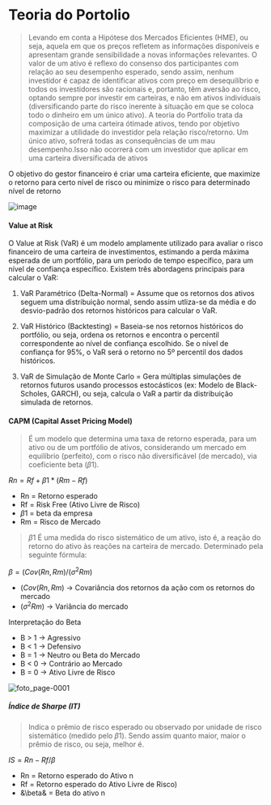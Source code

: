 # Teoria do Portolio 
> Levando em conta a Hipótese dos Mercados Eficientes (HME), ou seja, aquela em que os preços refletem as informações disponíveis e apresentam grande sensibilidade a novas informações relevantes. O valor de um ativo é reflexo do consenso dos participantes com relação ao seu desempenho esperado, sendo assim, nenhum investidor é capaz de identificar ativos com preço em desequilíbrio e todos os investidores são racionais e, portanto,
têm aversão ao risco, optando sempre por investir em carteiras, e não em ativos individuais (diversificando parte do risco inerente à situação em que se coloca todo o dinheiro em um único ativo).
>  A teoria do Portfolio trata da composição de uma carteira ótimade ativos, tendo por objetivo maximizar a utilidade do investidor pela relação risco/retorno. Um único ativo, sofrerá todas as consequências de um mau
desempenho.Isso não ocorrerá com um investidor que aplicar em uma carteira diversificada de ativos

O objetivo do gestor financeiro é criar uma carteira eficiente,
que maximize o retorno para certo nível de risco ou minimize o
risco para determinado nível de retorno

![image](https://github.com/HenrySchall/Finance/assets/96027335/3af52f76-c600-46f1-9489-544b30fbfa77)

#### Value at Risk
O Value at Risk (VaR) é um modelo amplamente utilizado para avaliar o risco financeiro de uma carteira de investimentos, estimando a perda máxima esperada de um portfólio, para um período de tempo específico, para um nível de confiança específico. Existem três abordagens principais para calcular o VaR:

1) VaR Paramétrico (Delta-Normal) = Assume que os retornos dos ativos seguem uma distribuição normal, sendo assim utliza-se da média e do desvio-padrão dos retornos históricos para calcular o VaR.
   
3) VaR Histórico (Backtesting) = Baseia-se nos retornos históricos do portfólio, ou seja, ordena os retornos e encontra o percentil correspondente ao nível de confiança escolhido. Se o nível de confiança for 95%, o VaR será o retorno no 5º percentil dos dados históricos.

6) VaR de Simulação de Monte Carlo = Gera múltiplas simulações de retornos futuros usando processos estocásticos (ex: Modelo de Black-Scholes, GARCH), ou seja, calcula o VaR a partir da distribuição simulada de retornos.

#### CAPM (Capital Asset Pricing Model)
> É um modelo que determina uma taxa de retorno esperada, para um ativo ou de um portfólio de ativos, considerando um mercado em equilíbrio (perfeito), com o risco não diversificável (de mercado), via coeficiente beta ($\beta1$).

$Rn = Rf + \beta1 * (Rm - Rf)$

- Rn = Retorno esperado
- Rf = Risk Free (Ativo Livre de Risco)
- $\beta1$ = beta da empresa
- Rm = Risco de Mercado

> $\beta1$ É uma medida do risco sistemático de um ativo, isto é, a reação do retorno do ativo às reações na carteira de mercado. Determinado pela seguinte fórmula: 

$\beta = (Cov (Rn,Rm)/(σ^2 Rm)$

- $(Cov (Rn,Rm)$ -> Covariância dos retornos da ação com os retornos do mercado
- $(σ^2 Rm)$ -> Variância do mercado
  
Interpretação do Beta 
- B > 1 -> Agressivo
- B < 1 -> Defensivo
- B = 1 -> Neutro ou Beta do Mercado
- B < 0 -> Contrário ao Mercado
- B = 0 -> Ativo Livre de Risco
  
![foto_page-0001](https://github.com/HenrySchall/Finance/assets/96027335/6f11e3dd-7199-4cb8-902e-77f3fb7d54fc)

##### Índice de Sharpe (IT)
> Indica o prêmio de risco esperado ou observado por unidade de risco sistemático (medido pelo $\beta1$). Sendo assim quanto maior, maior o prêmio de risco, ou seja, melhor é.

$IS = Rn - Rf / \beta$ 

- Rn = Retorno esperado do Ativo n
- Rf = Retorno esperado do Ativo Livre de Risco)
- &\beta& =  Beta do ativo n

